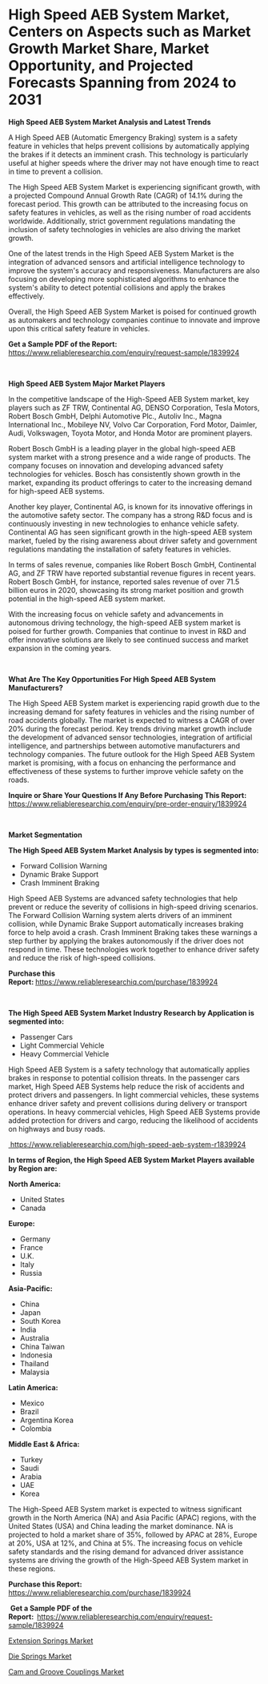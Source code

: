 <p><h1>High Speed AEB System Market, Centers on Aspects such as Market Growth Market Share, Market Opportunity, and Projected Forecasts Spanning from 2024 to 2031</h1></p><p><strong>High Speed AEB System Market Analysis and Latest Trends</strong></p>
<p><p>A High Speed AEB (Automatic Emergency Braking) system is a safety feature in vehicles that helps prevent collisions by automatically applying the brakes if it detects an imminent crash. This technology is particularly useful at higher speeds where the driver may not have enough time to react in time to prevent a collision.</p><p>The High Speed AEB System Market is experiencing significant growth, with a projected Compound Annual Growth Rate (CAGR) of 14.1% during the forecast period. This growth can be attributed to the increasing focus on safety features in vehicles, as well as the rising number of road accidents worldwide. Additionally, strict government regulations mandating the inclusion of safety technologies in vehicles are also driving the market growth.</p><p>One of the latest trends in the High Speed AEB System Market is the integration of advanced sensors and artificial intelligence technology to improve the system's accuracy and responsiveness. Manufacturers are also focusing on developing more sophisticated algorithms to enhance the system's ability to detect potential collisions and apply the brakes effectively.</p><p>Overall, the High Speed AEB System Market is poised for continued growth as automakers and technology companies continue to innovate and improve upon this critical safety feature in vehicles.</p></p>
<p><strong>Get a Sample PDF of the Report:&nbsp;</strong> <a href="https://www.reliableresearchiq.com/enquiry/request-sample/1839924">https://www.reliableresearchiq.com/enquiry/request-sample/1839924</a></p>
<p>&nbsp;</p>
<p><strong>High Speed AEB System Major Market Players</strong></p>
<p><p>In the competitive landscape of the High-Speed AEB System market, key players such as ZF TRW, Continental AG, DENSO Corporation, Tesla Motors, Robert Bosch GmbH, Delphi Automotive Plc., Autoliv Inc., Magna International Inc., Mobileye NV, Volvo Car Corporation, Ford Motor, Daimler, Audi, Volkswagen, Toyota Motor, and Honda Motor are prominent players.</p><p>Robert Bosch GmbH is a leading player in the global high-speed AEB system market with a strong presence and a wide range of products. The company focuses on innovation and developing advanced safety technologies for vehicles. Bosch has consistently shown growth in the market, expanding its product offerings to cater to the increasing demand for high-speed AEB systems.</p><p>Another key player, Continental AG, is known for its innovative offerings in the automotive safety sector. The company has a strong R&D focus and is continuously investing in new technologies to enhance vehicle safety. Continental AG has seen significant growth in the high-speed AEB system market, fueled by the rising awareness about driver safety and government regulations mandating the installation of safety features in vehicles.</p><p>In terms of sales revenue, companies like Robert Bosch GmbH, Continental AG, and ZF TRW have reported substantial revenue figures in recent years. Robert Bosch GmbH, for instance, reported sales revenue of over 71.5 billion euros in 2020, showcasing its strong market position and growth potential in the high-speed AEB system market.</p><p>With the increasing focus on vehicle safety and advancements in autonomous driving technology, the high-speed AEB system market is poised for further growth. Companies that continue to invest in R&D and offer innovative solutions are likely to see continued success and market expansion in the coming years.</p></p>
<p>&nbsp;</p>
<p><strong>What Are The Key Opportunities For High Speed AEB System Manufacturers?</strong></p>
<p><p>The High Speed AEB System market is experiencing rapid growth due to the increasing demand for safety features in vehicles and the rising number of road accidents globally. The market is expected to witness a CAGR of over 20% during the forecast period. Key trends driving market growth include the development of advanced sensor technologies, integration of artificial intelligence, and partnerships between automotive manufacturers and technology companies. The future outlook for the High Speed AEB System market is promising, with a focus on enhancing the performance and effectiveness of these systems to further improve vehicle safety on the roads.</p></p>
<p><strong>Inquire or Share Your Questions If Any Before Purchasing This Report:</strong> <a href="https://www.reliableresearchiq.com/enquiry/pre-order-enquiry/1839924">https://www.reliableresearchiq.com/enquiry/pre-order-enquiry/1839924</a></p>
<p>&nbsp;</p>
<p><strong>Market Segmentation</strong></p>
<p><strong>The High Speed AEB System Market Analysis by types is segmented into:</strong></p>
<p><ul><li>Forward Collision Warning</li><li>Dynamic Brake Support</li><li>Crash Imminent Braking</li></ul></p>
<p><p>High Speed AEB Systems are advanced safety technologies that help prevent or reduce the severity of collisions in high-speed driving scenarios. The Forward Collision Warning system alerts drivers of an imminent collision, while Dynamic Brake Support automatically increases braking force to help avoid a crash. Crash Imminent Braking takes these warnings a step further by applying the brakes autonomously if the driver does not respond in time. These technologies work together to enhance driver safety and reduce the risk of high-speed collisions.</p></p>
<p><strong>Purchase this Report:&nbsp;</strong><a href="https://www.reliableresearchiq.com/purchase/1839924">https://www.reliableresearchiq.com/purchase/1839924</a></p>
<p>&nbsp;</p>
<p><strong>The High Speed AEB System Market Industry Research by Application is segmented into:</strong></p>
<p><ul><li>Passenger Cars</li><li>Light Commercial Vehicle</li><li>Heavy Commercial Vehicle</li></ul></p>
<p><p>High Speed AEB System is a safety technology that automatically applies brakes in response to potential collision threats. In the passenger cars market, High Speed AEB Systems help reduce the risk of accidents and protect drivers and passengers. In light commercial vehicles, these systems enhance driver safety and prevent collisions during delivery or transport operations. In heavy commercial vehicles, High Speed AEB Systems provide added protection for drivers and cargo, reducing the likelihood of accidents on highways and busy roads.</p></p>
<p><a href="https://www.reliableresearchiq.com/high-speed-aeb-system-r1839924">&nbsp;https://www.reliableresearchiq.com/high-speed-aeb-system-r1839924</a></p>
<p><strong>In terms of Region, the High Speed AEB System Market Players available by Region are:</strong></p>
<p>
    <p> <strong> North America: </strong>
        <ul>
            <li>United States</li>
            <li>Canada</li>
        </ul>
        </p> 
    <p> <strong> Europe: </strong>
        <ul>
            <li>Germany</li>
            <li>France</li>
            <li>U.K.</li>
            <li>Italy</li>
            <li>Russia</li>
        </ul>
        </p> 
    <p> <strong> Asia-Pacific: </strong>
        <ul>
            <li>China</li>
            <li>Japan</li>
            <li>South Korea</li>
            <li>India</li>
            <li>Australia</li>
            <li>China Taiwan</li>
            <li>Indonesia</li>
            <li>Thailand</li>
            <li>Malaysia</li>
        </ul>
        </p> 
    <p> <strong> Latin America: </strong>
        <ul>
            <li>Mexico</li>
            <li>Brazil</li>
            <li>Argentina Korea</li>
            <li>Colombia</li>
        </ul>
        </p> 
    <p> <strong> Middle East & Africa: </strong>
        <ul>
            <li>Turkey</li>
            <li>Saudi</li>
            <li>Arabia</li>
            <li>UAE</li>
            <li>Korea</li>
        </ul>
    </p>
    </p>
<p><p>The High-Speed AEB System market is expected to witness significant growth in the North America (NA) and Asia Pacific (APAC) regions, with the United States (USA) and China leading the market dominance. NA is projected to hold a market share of 35%, followed by APAC at 28%, Europe at 20%, USA at 12%, and China at 5%. The increasing focus on vehicle safety standards and the rising demand for advanced driver assistance systems are driving the growth of the High-Speed AEB System market in these regions.</p></p>
<p><strong>Purchase this Report: </strong><a href="https://www.reliableresearchiq.com/purchase/1839924">https://www.reliableresearchiq.com/purchase/1839924</a></p>
<p>&nbsp;<strong>Get a Sample PDF of the Report:&nbsp;&nbsp;</strong><a href="https://www.reliableresearchiq.com/enquiry/request-sample/1839924">https://www.reliableresearchiq.com/enquiry/request-sample/1839924</a></p>
<p><strong></strong></p>
<p><p><a href="https://github.com/vimar16th/Market-Research-Report-List-5/blob/main/extension-springs-market.md">Extension Springs Market</a></p><p><a href="https://github.com/JameTravis/Market-Research-Report-List-6/blob/main/die-springs-market.md">Die Springs Market</a></p><p><a href="https://github.com/luckyshygirl/Market-Research-Report-List-5/blob/main/cam-and-groove-couplings-market.md">Cam and Groove Couplings Market</a></p></p>